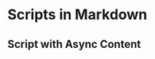 # Scripts in Markdown


<script>

var container = lively.query(this, "lively-container")
var url = container.getURL().toString()

"this: " + this + " container: " + container + " url: " + url



</script>

## Script with Async Content


<script>

(async function() {
  
  await lively.sleep(1000)
  
  return <div>Done</div>

})()
</script>